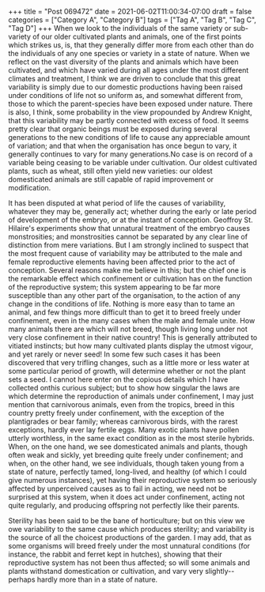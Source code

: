 +++
title = "Post 069472"
date = 2021-06-02T11:00:34-07:00
draft = false
categories = ["Category A", "Category B"]
tags = ["Tag A", "Tag B", "Tag C", "Tag D"]
+++
When we look to the individuals of the same variety or sub-variety of our older cultivated plants and animals, one of the first points which strikes us, is, that they generally differ more from each other than do the individuals of any one species or variety in a state of nature. When we reflect on the vast diversity of the plants and animals which have been cultivated, and which have varied during all ages under the most different climates and treatment, I think we are driven to conclude that this great variability is simply due to our domestic productions having been raised under conditions of life not so uniform as, and somewhat different from, those to which the parent-species have been exposed under nature. There is also, I think, some probability in the view propounded by Andrew Knight, that this variability may be partly connected with excess of food. It seems pretty clear that organic beings must be exposed during several generations to the new conditions of life to cause any appreciable amount of variation; and that when the organisation has once begun to vary, it generally continues to vary for many generations.No case is on record of a variable being ceasing to be variable under cultivation. Our oldest cultivated plants, such as wheat, still often yield new varieties: our oldest domesticated animals are still capable of rapid improvement or modification.

It has been disputed at what period of life the causes of variability, whatever they may be, generally act; whether during the early or late period of development of the embryo, or at the instant of conception. Geoffroy St. Hilaire's experiments show that unnatural treatment of the embryo causes monstrosities; and monstrosities cannot be separated by any clear line of distinction from mere variations. But I am strongly inclined to suspect that the most frequent cause of variability may be attributed to the male and female reproductive elements having been affected prior to the act of conception. Several reasons make me believe in this; but the chief one is the remarkable effect which confinement or cultivation has on the function of the reproductive system; this system appearing to be far more susceptible than any other part of the organisation, to the action of any change in the conditions of life. Nothing is more easy than to tame an animal, and few things more difficult than to get it to breed freely under confinement, even in the many cases when the male and female unite. How many animals there are which will not breed, though living long under not very close confinement in their native country! This is generally attributed to vitiated instincts; but how many cultivated plants display the utmost vigour, and yet rarely or never seed! In some few such cases it has been discovered that very trifling changes, such as a little more or less water at some particular period of growth, will determine whether or not the plant sets a seed. I cannot here enter on the copious details which I have collected onthis curious subject; but to show how singular the laws are which determine the reproduction of animals under confinement, I may just mention that carnivorous animals, even from the tropics, breed in this country pretty freely under confinement, with the exception of the plantigrades or bear family; whereas carnivorous birds, with the rarest exceptions, hardly ever lay fertile eggs. Many exotic plants have pollen utterly worthless, in the same exact condition as in the most sterile hybrids. When, on the one hand, we see domesticated animals and plants, though often weak and sickly, yet breeding quite freely under confinement; and when, on the other hand, we see individuals, though taken young from a state of nature, perfectly tamed, long-lived, and healthy (of which I could give numerous instances), yet having their reproductive system so seriously affected by unperceived causes as to fail in acting, we need not be surprised at this system, when it does act under confinement, acting not quite regularly, and producing offspring not perfectly like their parents.

Sterility has been said to be the bane of horticulture; but on this view we owe variability to the same cause which produces sterility; and variability is the source of all the choicest productions of the garden. I may add, that as some organisms will breed freely under the most unnatural conditions (for instance, the rabbit and ferret kept in hutches), showing that their reproductive system has not been thus affected; so will some animals and plants withstand domestication or cultivation, and vary very slightly--perhaps hardly more than in a state of nature.
